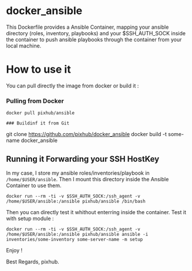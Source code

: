 # docker_ansible

This Dockerfile provides a Ansible Container, mapping your ansible directory (roles, inventory, playbooks) 
and your $SSH_AUTH_SOCK inside the container to push ansible playbooks through the container from your local machine.

# How to use it

You can pull directly the image from docker or build it :

### Pulling from Docker

```
docker pull pixhub/ansible

### Buildinf it from Git

```
git clone https://github.com/pixhub/docker_ansible
docker build -t some-name docker_ansible

## Running it Forwarding your SSH HostKey

In my case, I store my ansible roles/inventories/playbook in `/home/$USER/ansible`. Then I mount this directory inside
the Ansible Container to use them.

```
docker run --rm -ti -v $SSH_AUTH_SOCK:/ssh_agent -v /home/$USER/ansible:/ansible pixhub/ansible /bin/bash
```

Then you can directly test it whithout enterring inside the container. Test it with setup module :

```
docker run --rm -ti -v $SSH_AUTH_SOCK:/ssh_agent -v /home/$USER/ansible:/ansible pixhub/ansible ansible -i inventories/some-inventory some-server-name -m setup
```

Enjoy !

Best Regards,
pixhub.

